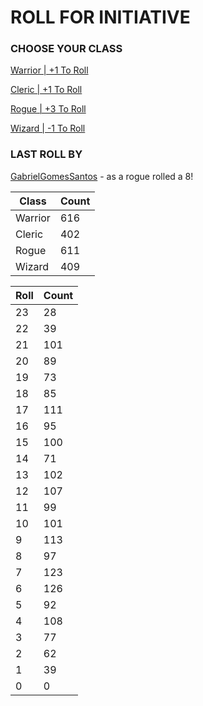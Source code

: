 # ROLL FOR INITIATIVE
### CHOOSE YOUR CLASS

[Warrior | +1 To Roll](https://github.com/benjaminsampica/benjaminsampica/issues/new?title=roll%7Cwarrior&body=Just+click+%27Submit+new+issue%27.)

[Cleric | +1 To Roll](https://github.com/benjaminsampica/benjaminsampica/issues/new?title=roll%7Ccleric&body=Just+click+%27Submit+new+issue%27.)

[Rogue | +3 To Roll](https://github.com/benjaminsampica/benjaminsampica/issues/new?title=roll%7Crogue&body=Just+click+%27Submit+new+issue%27.)

[Wizard | -1 To Roll](https://github.com/benjaminsampica/benjaminsampica/issues/new?title=roll%7Cwizard&body=Just+click+%27Submit+new+issue%27.)
### LAST ROLL BY
[GabrielGomesSantos](https://www.github.com/GabrielGomesSantos) - as a rogue rolled a 8!

|Class|Count|
|-|-|
|Warrior|616|
|Cleric|402|
|Rogue|611|
|Wizard|409|

|Roll|Count|
|-|-|
|23|28
|22|39
|21|101
|20|89
|19|73
|18|85
|17|111
|16|95
|15|100
|14|71
|13|102
|12|107
|11|99
|10|101
|9|113
|8|97
|7|123
|6|126
|5|92
|4|108
|3|77
|2|62
|1|39
|0|0
